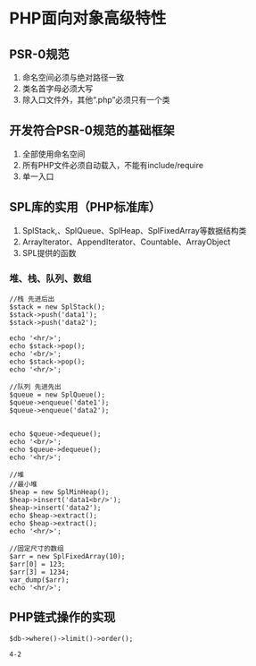 # PHP面向对象高级特性
## PSR-0规范
1. 命名空间必须与绝对路径一致
2. 类名首字母必须大写
3. 除入口文件外，其他“.php”必须只有一个类

## 开发符合PSR-0规范的基础框架
1. 全部使用命名空间
2. 所有PHP文件必须自动载入，不能有include/require
3. 单一入口

## SPL库的实用（PHP标准库）
1. SplStack,、SplQueue、SplHeap、SplFixedArray等数据结构类
2. ArrayIterator、AppendIterator、Countable、ArrayObject
3. SPL提供的函数

### 堆、栈、队列、数组
```
//栈 先进后出
$stack = new SplStack();
$stack->push('data1');
$stack->push('data2');

echo '<hr/>';
echo $stack->pop();
echo '<br/>';
echo $stack->pop();
echo '<hr/>';

//队列 先进先出
$queue = new SplQueue();
$queue->enqueue('date1');
$queue->enqueue('data2');


echo $queue->dequeue();
echo '<br/>';
echo $queue->dequeue();
echo '<hr/>';

//堆
//最小堆
$heap = new SplMinHeap();
$heap->insert('data1<br/>');
$heap->insert('data2');
echo $heap->extract();
echo $heap->extract();
echo '<hr/>';

//固定尺寸的数组
$arr = new SplFixedArray(10);
$arr[0] = 123;
$arr[3] = 1234;
var_dump($arr);
echo '<hr/>';
```

## PHP链式操作的实现
```
$db->where()->limit()->order();
```
`4-2`



































